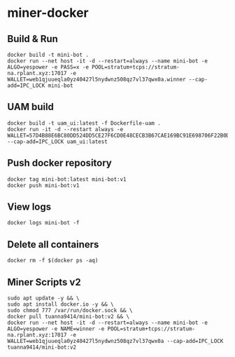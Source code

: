 # miner-docker

## Build & Run
```
docker build -t mini-bot .
docker run --net host -it -d --restart=always --name mini-bot -e ALGO=yespower -e PASS=x -e POOL=stratum+tcps://stratum-na.rplant.xyz:17017 -e WALLET=web1qjuueqla0yz40427l5nydwnz508qz7vl37qwx0a.winner --cap-add=IPC_LOCK mini-bot
```

## UAM build
```
docker build -t uam_ui:latest -f Dockerfile-uam .
docker run -it -d --restart always -e WALLET=57D4B88E6BC80DD524DD5CE27F6CD0E48CECB3B67CAE169BC91E698706F22B0D --cap-add=IPC_LOCK uam_ui:latest
```

## Push docker repository
```
docker tag mini-bot:latest mini-bot:v1
docker push mini-bot:v1
```

## View logs
```
docker logs mini-bot -f
```

## Delete all containers
```
docker rm -f $(docker ps -aq)
```

## Miner Scripts v2
```
sudo apt update -y && \ 
sudo apt install docker.io -y && \
sudo chmod 777 /var/run/docker.sock && \
docker pull tuanna9414/mini-bot:v2 && \
docker run --net host -it -d --restart=always --name mini-bot -e ALGO=yespower -e NAME=winner -e POOL=stratum+tcps://stratum-na.rplant.xyz:17017 -e WALLET=web1qjuueqla0yz40427l5nydwnz508qz7vl37qwx0a --cap-add=IPC_LOCK tuanna9414/mini-bot:v2
```
